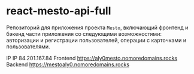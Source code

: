 # react-mesto-api-full
Репозиторий для приложения проекта `Mesto`, включающий фронтенд и бэкенд части приложения со следующими возможностями: авторизации и регистрации пользователей, операции с карточками и пользователями.
  
IP IP 84.201.167.84
Frontend https://aly0mesto.nomoredomains.rocks
Backend https://mestoaly0.nomoredomains.rocks